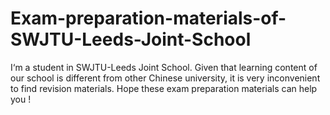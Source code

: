 # Exam-preparation-materials-of-SWJTU-Leeds-Joint-School
I‘m a student in SWJTU-Leeds Joint School. Given that learning content of our school is different from other Chinese university,  it is very inconvenient to find revision materials. Hope these exam preparation materials can help you !
